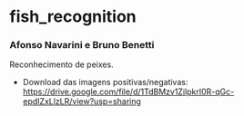 # fish_recognition
### Afonso Navarini e Bruno Benetti
Reconhecimento de peixes.

- Download das imagens positivas/negativas: https://drive.google.com/file/d/1TdBMzv1ZilpkrI0R-qGc-epdIZxLlzLR/view?usp=sharing
